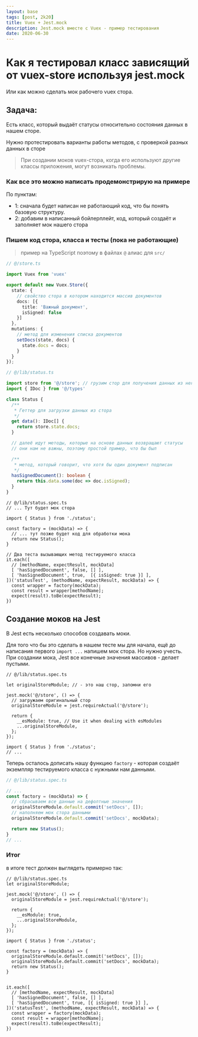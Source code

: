 ```yaml
---
layout: base
tags: [post, 2k20]
title: Vuex + Jest.mock
description: Jest.mock вместе с Vuex - пример тестирования
date: 2020-06-30
---
```


# Как я тестировал класс зависящий от vuex-store используя jest.mock

Или как можно сделать мок рабочего vuex стора.

## Задача:

Есть класс, который выдаёт статусы относительно состояния данных в нашем сторе.

Нужно протестировать варианты работы методов, с проверкой разных данных в сторе


> При создании моков vuex-стора, когда его используют другие классы приложения, могут возникать проблемы.

### Как все это можно написать продемонстрирую на примере

По пунктам:

- 1: сначала будет написан не работающий код, что бы понять базовую структуру.
- 2: добавим в написанный бойлерплейт, код, который создаёт и заполняет мок нашего стора

### Пишем код стора, класса и тесты (пока не работающие)

> пример на TypeScript поэтому в файлах `@` алиас для `src/`

```ts
// @/store.ts

import Vuex from 'vuex'

export default new Vuex.Store({
  state: {
    // свойство стора в котором находится массив документов
    docs: [{
      title: 'Важный документ',
      isSigned: false
    }]
  },
  mutations: {
    // метод для изменения списка документов
    setDocs(state, docs) {
      state.docs = docs;
    }
  }
});
```


```ts
// @/lib/status.ts

import store from '@/store'; // грузим стор для получения данных из него
import { IDoc } from '@/types'

class Status {
  /**
   * Геттер для загрузки данных из стора
   */
  get data(): IDoc[] {
    return store.state.docs;
  }

  // далеё идут методы, которые на основе данных возвращают статусы
  // они нам не важны, поэтому простой пример, что бы был

  /**
   * метод, который говорит, что хотя бы один документ подписан
   */
  hasSignedDocument(): boolean {
    return this.data.some(doc => doc.isSigned);
  }
}
```

```ts/1,6
// @/lib/status.spec.ts
// ... Тут будет мок стора

import { Status } from './status';

const factory = (mockData) => {
  // ... тут позже будет код для обработки мока
  return new Status();
}

// Два теста вызывающих метод тестируемого класса
it.each([
  // [methodName, expectResult, mockData]
  [ 'hasSignedDocument', false, [] ],
  [ 'hasSignedDocument', true,  [{ isSigned: true }] ],
])('statusTest', (methodName, expectResult, mockData) => {
  const wrapper = factory(mockData);
  const result = wrapper[methodName];
  expect(result).toBe(expectResult);
})
```

## Создание моков на Jest

В Jest есть несколько способов создавать моки.

Для того что бы это сделать в нашем тесте мы для начала, ещё до написания первого `import ...` напишем мок стора. Но нужно учесть. При создании мока, Jest все конечные значения массивов - делает пустыми.

```ts/2
// @/lib/status.spec.ts

let originalStoreModule; // - это наш стор, запомни его

jest.mock('@/store', () => {
  // загружаем оригинальный стор
  originalStoreModule = jest.requireActual('@/store');

  return {
    __esModule: true, // Use it when dealing with esModules
    ...originalStoreModule,
  };
});

import { Status } from './status';
// ...
```

Теперь осталось дописать нашу функцию `factory` - которая создаёт экземпляр тестируемого класса с нужными нам данными.

```ts
// @/lib/status.spec.ts

// ...
const factory = (mockData) => {
  // сбрасываем все данные на дефолтные значения
  originalStoreModule.default.commit('setDocs', []);
  // наполняем мок стора данными
  originalStoreModule.default.commit('setDocs', mockData);

  return new Status();
}
// ...
```

### Итог

в итоге тест должен выглядеть примерно так:

```ts/3-10,15,16
// @/lib/status.spec.ts
let originalStoreModule;

jest.mock('@/store', () => {
  originalStoreModule = jest.requireActual('@/store');

  return {
    __esModule: true,
    ...originalStoreModule,
  };
});

import { Status } from './status';

const factory = (mockData) => {
  originalStoreModule.default.commit('setDocs', []);
  originalStoreModule.default.commit('setDocs', mockData);
  return new Status();
}


it.each([
  // [methodName, expectResult, mockData]
  [ 'hasSignedDocument', false, [] ],
  [ 'hasSignedDocument', true, [{ isSigned: true }] ],
])('statusTest', (methodName, expectResult, mockData) => {
  const wrapper = factory(mockData);
  const result = wrapper[methodName];
  expect(result).toBe(expectResult);
})
```
